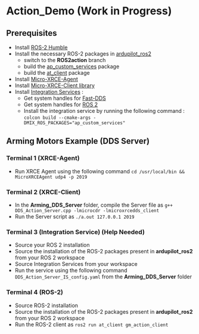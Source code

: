 # Action_Demo (Work in Progress) 

## Prerequisites
- Install [ROS-2 Humble](https://docs.ros.org/en/humble/Installation.html)
- Install the necessary ROS-2 packages in [ardupilot_ros2](https://github.com/arshPratap/ardupilot_ros2) 
    - switch to the **ROS2action** branch
    - build the [ap_custom_services](https://github.com/arshPratap/ardupilot_ros2/tree/ROS2action/ap_custom_services) package
    - build the [at_client](https://github.com/arshPratap/ardupilot_ros2/tree/ROS2action/at_client) package
- Install [Micro-XRCE-Agent](https://micro-xrce-dds.docs.eprosima.com/en/latest/installation.html#installing-the-agent-standalone)
- Install [Micro-XRCE-Client library](https://micro-xrce-dds.docs.eprosima.com/en/latest/installation.html#installing-the-client-standalone)
- Install [Integration Services](https://integration-service.docs.eprosima.com/en/latest/installation_manual/installation.html) : 
    - Get system handles for [Fast-DDS](https://github.com/eProsima/FastDDS-SH)
    - Get system handles for [ROS 2](https://github.com/eProsima/ROS2-SH)
    - Install the integration service by running the following command : `colcon build --cmake-args -DMIX_ROS_PACKAGES="ap_custom_services"`
## Arming Motors Example (DDS Server)
### Terminal 1 (XRCE-Agent)
- Run XRCE Agent using the following command `cd /usr/local/bin && MicroXRCEAgent udp4 -p 2019`
### Terminal 2 (XRCE-Client)
- In the **Arming_DDS_Server** folder, compile the Server file as `g++ DDS_Action_Server.cpp -lmicrocdr -lmicroxrcedds_client`
- Run the Server script as  `./a.out 127.0.0.1 2019`
### Terminal 3 (Integration Service) (Help Needed)
- Source your ROS 2 installation 
- Source the installation of the ROS-2 packages present in **ardupilot_ros2** from your ROS 2 workspace
- Source Integration Services from your workspace 
- Run the service using the following command `DDS_Action_Server_IS_config.yaml` from the **Arming_DDS_Server** folder
### Terminal 4 (ROS-2)
- Source ROS-2 installation
- Source the installation of the ROS-2 packages present in **ardupilot_ros2** from your ROS 2 workspace 
- Run the ROS-2 client as `ros2 run at_client gm_action_client`
